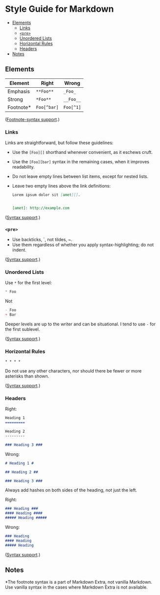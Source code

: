 Style Guide for Markdown
========================

* [Elements][]
    - [Links][]
    - [`<pre>`][pre]
    - [Unordered Lists][ul]
    - [Horizontal Rules][hr]
    - [Headers][]
* [Notes][]


[elements]: https://github.com/ndarville/style/tree/master/markdown#elements
[links]: https://github.com/ndarville/style/tree/master/markdown#links
[pre]: https://github.com/ndarville/style/tree/master/markdown#pre
[ul]: https://github.com/ndarville/style/tree/master/markdown#unordered-lists
[hr]: https://github.com/ndarville/style/tree/master/markdown#horizontal-rules
[headers]: https://github.com/ndarville/style/tree/master/markdown#headers
[notes]: https://github.com/ndarville/style/tree/master/markdown#notes


Elements
--------

Element   | Right       | Wrong
----------|-------------|----------
Emphasis  | `**Foo**`   | `_Foo_`
Strong    | `*Foo**`    | `__Foo__`
Footnote* | `Foo[^bar]` | `Foo[^1]`

([Footnote-syntax support][fn-support].)

### Links ###

Links are straightforward, but follow these guidelines:

* Use the `[Foo][]` shorthand whenever convenient, as it eschews cruft.
* Use the `[Foo][bar]` syntax in the remaining cases, when it improves readability.
* Do not leave empty lines between list items, except for nested lists.
* Leave two empty lines above the link definitions:

    ```md
    Lorem ipsum dolor sit [amet][].


    [amet]: http://example.com
    ```

([Syntax support][link-support].)

### `<pre>` ###

* Use backticks, `, not tildes, ~.
* Use them regardless of whether you apply syntax-highlighting; do not indent.

([Syntax support][pre-support].)

### Unordered Lists ###

Use `*` for the first level:

```md
* Foo
```

Not

```md
- Foo
+ Bar
```

Deeper levels are up to the writer and can be situational. I tend to use `-` for the first sublevel.

([Syntax support][ul-support].)

### Horizontal Rules ###

```md
* * * *
```

Do not use any other characters, nor should there be fewer or more asterisks than shown.

([Syntax support][hr-support].)

### Headers ###

Right:

```md
Heading 1
=========

Heading 2
---------

### Heading 3 ###
```

Wrong:

```md
# Heading 1 #

## Heading 2 ##

### Heading 3 ###
```

Always add hashes on both sides of the heading, not just the left.

Right:

```md
### Heading ###
#### Heading ####
##### Heading #####
```

Wrong:

```md
### Heading
#### Heading
##### Heading
```

([Syntax support][header-support].)

Notes
-----
*The footnote syntax is a part of Markdown Extra, not vanilla Markdown. Use vanilla syntax in the cases where Markdown Extra is not available.


[fn-support]: http://johnmacfarlane.net/babelmark2/?normalize=1&text=Foo%5B%5Ebar%5D.%0A%0ABaz%5B%5E1%5D.%0A%0A%5B%5Ebar%5D%3A+This+is+the+preferred+footnote+syntax.%0A%5B%5E1%5D%3A+This+is+the+better-sypported+footnote+syntax.
[link-support]: http://johnmacfarlane.net/babelmark2/?normalize=1&text=%5BFoo%5D%5B%5D%0A%0A%5BBar%5D%5Bbaz%5D%0A%0A%0A%5Bfoo%5D%3A+http%3A%2F%2Fexample.com%2F1%2F%0A%5Bbaz%5D%3A+http%3A%2F%2Fexample.com%2F2%2F
[pre-support]: http://johnmacfarlane.net/babelmark2/?normalize=1&text=%60%60%60%0ALorem+ipsum%0A%60%60%60%0A%0A%60%60%60md%0ALorem+**ipsum**.%0A%60%60%60
[ul-support]: http://johnmacfarlane.net/babelmark2/?normalize=1&text=*+Foo%0A*+Bar%0A++++-+Baz%0A*+Qux
[hr-support]: http://johnmacfarlane.net/babelmark2/?normalize=1&text=*+*+*+*
[header-support]: http://johnmacfarlane.net/babelmark2/?normalize=1&text=Foo%0A%3D%3D%3D%0A%0ABar%0A---%0A%0A%23%23%23+Baz+%23%23%23%0A%23%23%23%23+Qux+%23%23%23%23%0A%23%23%23%23%23+Quux+%23%23%23%23%23
